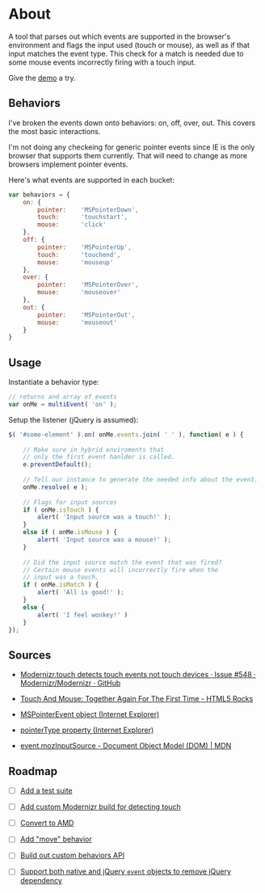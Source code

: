 # About

A tool that parses out which events are supported in the browser's environment and flags the input used (touch or mouse), as well as if that input matches the event type. This check for a match is needed due to some mouse events incorrectly firing with a touch input.

Give the [demo](http://ryanfitzer.github.io/MultiEvent/) a try.

## Behaviors

I've broken the events down onto behaviors: on, off, over, out. This covers the most basic interactions.

I'm not doing any checkeing for generic pointer events since IE is the only browser that supports them currently. That will need to change as more browsers implement pointer events.

Here's what events are supported in each bucket:

```js
var behaviors = {
    on: {
        pointer:    'MSPointerDown',
        touch:      'touchstart',
        mouse:      'click'
    },
    off: {
        pointer:    'MSPointerUp',
        touch:      'touchend',
        mouse:      'mouseup'
    },
    over: {
        pointer:    'MSPointerOver',
        mouse:      'mouseover'
    },
    out: {
        pointer:    'MSPointerOut',
        mouse:      'mouseout'
    }
}
```

## Usage

Instantiate a behavior type:

```js
// returns and array of events  
var onMe = multiEvent( 'on' );
```

Setup the listener (jQuery is assumed):

```js
$( '#some-element' ).on( onMe.events.join( ' ' ), function( e ) {  
    
    // Make sure in hybrid enviroments that  
    // only the first event hanlder is called.  
    e.preventDefault();  
  
    // Tell our instance to generate the needed info about the event.  
    onMe.resolve( e );  
  
    // Flags for input sources  
    if ( onMe.isTouch ) {  
        alert( 'Input source was a touch!' );  
    }  
    else if ( onMe.isMouse ) {  
        alert( 'Input source was a mouse!' );  
    }  
  
    // Did the input source match the event that was fired?  
    // Certain mouse events will incorrectly fire when the   
    // input was a touch.  
    if ( onMe.isMatch ) {  
        alert( 'All is good!' );  
    }  
    else {  
        alert( 'I feel wonkey!' )  
    }  
});
```

## Sources

- [Modernizr.touch detects touch events not touch devices &middot; Issue #548 &middot; Modernizr/Modernizr &middot; GitHub](https://github.com/Modernizr/Modernizr/issues/548)

- [Touch And Mouse: Together Again For The First Time - HTML5 Rocks](http://www.html5rocks.com/en/mobile/touchandmouse/)

- [MSPointerEvent object (Internet Explorer)](http://msdn.microsoft.com/en-us/library/ie/hh772103.aspx)

- [pointerType property (Internet Explorer)](http://msdn.microsoft.com/en-us/library/ie/hh772359.aspx)

- [event.mozInputSource - Document Object Model (DOM) | MDN](https://developer.mozilla.org/en-US/docs/DOM/event.mozInputSource) 


## Roadmap

- [ ] [Add a test suite](https://github.com/ryanfitzer/MultiEvent/issues/1)
- [ ] [Add custom Modernizr build for detecting touch](https://github.com/ryanfitzer/MultiEvent/issues/2)
- [ ] [Convert to AMD](https://github.com/ryanfitzer/MultiEvent/issues/3)
- [ ] [Add "move" behavior](https://github.com/ryanfitzer/MultiEvent/issues/4)
- [ ] [Build out custom behaviors API](https://github.com/ryanfitzer/MultiEvent/issues/5)
- [ ] [Support both native and jQuery `event` objects to remove jQuery dependency](https://github.com/ryanfitzer/MultiEvent/issues/6)

